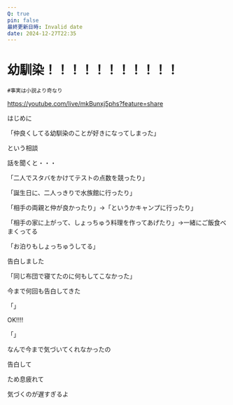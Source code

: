 ```yaml
---
Q: true
pin: false
最終更新日時: Invalid date
date: 2024-12-27T22:35
---
```

# 幼馴染！！！！！！！！！！！

`#事実は小説より奇なり`

https://youtube.com/live/mkBunxj5phs?feature=share

はじめに

「仲良くしてる幼馴染のことが好きになってしまった」

という相談

話を聞くと・・・

「二人でスタバをかけてテストの点数を競ったり」

「誕生日に、二人っきりで水族館に行ったり」

「相手の両親と仲が良かったり」→「というかキャンプに行ったり」

「相手の家に上がって、しょっちゅう料理を作ってあげたり」→一緒にご飯食べまくってる

「お泊りもしょっちゅうしてる」

告白しました

「同じ布団で寝てたのに何もしてこなかった」

今まで何回も告白してきた

「」

OK!!!!

「」

なんで今まで気づいてくれなかったの

告白して

ため息疲れて

気づくのが遅すぎるよ